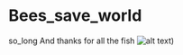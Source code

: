 # Bees_save_world
so_long And thanks for all the fish
![alt text](https://github.com/chriscooler/Bees_save_world/blob/master/data/so_long.png?raw=true))
